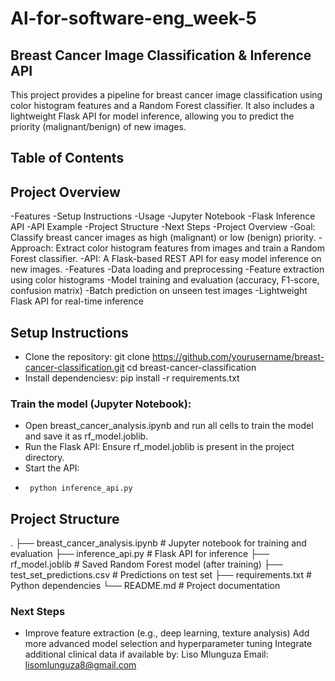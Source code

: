 # Al-for-software-eng_week-5
## Breast Cancer Image Classification & Inference API
This project provides a pipeline for breast cancer image classification using color histogram features and a Random Forest classifier. It also includes a lightweight Flask API for model inference, allowing you to predict the priority (malignant/benign) of new images.

## Table of Contents

## Project Overview

-Features
-Setup Instructions
-Usage
-Jupyter Notebook
-Flask Inference API
-API Example
-Project Structure
-Next Steps
-Project Overview
-Goal: Classify breast cancer images as high (malignant) or low (benign) priority.
-Approach: Extract color histogram features from images and train a Random Forest classifier.
-API: A Flask-based REST API for easy model inference on new images.
-Features
-Data loading and preprocessing
-Feature extraction using color histograms
-Model training and evaluation (accuracy, F1-score, confusion matrix)
-Batch prediction on unseen test images
-Lightweight Flask API for real-time inference
## Setup Instructions
- Clone the repository:
    git clone https://github.com/yourusername/breast-cancer-classification.git
   cd breast-cancer-classification
- Install dependenciesv:
   pip install -r requirements.txt
  
### Train the model (Jupyter Notebook):
- Open breast_cancer_analysis.ipynb and run all cells to train the model and save it as rf_model.joblib.
- Run the Flask API:
Ensure rf_model.joblib is present in the project directory.
- Start the API:
-      python inference_api.py
## Project Structure
.
├── breast_cancer_analysis.ipynb   # Jupyter notebook for training and evaluation
├── inference_api.py               # Flask API for inference
├── rf_model.joblib                # Saved Random Forest model (after training)
├── test_set_predictions.csv       # Predictions on test set
├── requirements.txt               # Python dependencies
└── README.md                      # Project documentation  
### Next Steps
- Improve feature extraction (e.g., deep learning, texture analysis)
  Add more advanced model selection and hyperparameter tuning
  Integrate additional clinical data if available
by:
Liso Mlunguza
Email: lisomlunguza8@gmail.com  
   

